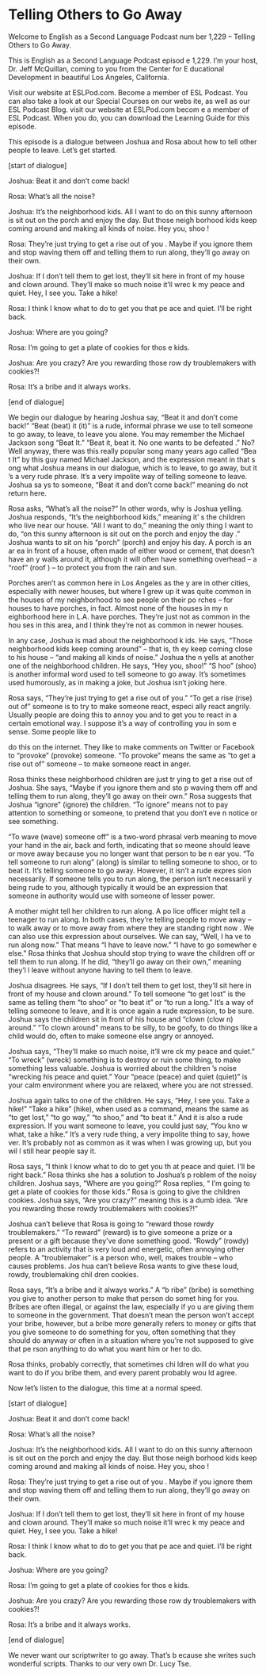 # Telling Others to Go Away

Welcome to English as a Second Language Podcast num ber 1,229 – Telling Others to Go Away.

This is English as a Second Language Podcast episod e 1,229. I’m your host, Dr. Jeff McQuillan, coming to you from the Center for E ducational Development in beautiful Los Angeles, California.

Visit our website at ESLPod.com. Become a member of  ESL Podcast. You can also take a look at our Special Courses on our webs ite, as well as our ESL Podcast Blog. visit our website at ESLPod.com becom e a member of ESL Podcast. When you do, you can download the Learning  Guide for this episode.

This episode is a dialogue between Joshua and Rosa about how to tell other people to leave. Let’s get started.

[start of dialogue]

Joshua:  Beat it and don’t come back!

Rosa:  What’s all the noise?

Joshua:  It’s the neighborhood kids. All I want to do on this sunny afternoon is sit out on the porch and enjoy the day. But those neigh borhood kids keep coming around and making all kinds of noise. Hey you, shoo !

Rosa:  They’re just trying to get a rise out of you . Maybe if you ignore them and stop waving them off and telling them to run along,  they’ll go away on their own.

Joshua:  If I don’t tell them to get lost, they’ll sit here in front of my house and clown around. They’ll make so much noise it’ll wrec k my peace and quiet. Hey, I see you. Take a hike!

Rosa:  I think I know what to do to get you that pe ace and quiet. I’ll be right back.

Joshua:  Where are you going?

Rosa:  I’m going to get a plate of cookies for thos e kids.

Joshua:  Are you crazy? Are you rewarding those row dy troublemakers with cookies?!

 Rosa:  It’s a bribe and it always works.

[end of dialogue]

We begin our dialogue by hearing Joshua say, “Beat it and don’t come back!” “Beat (beat) it (it)” is a rude, informal phrase we  use to tell someone to go away, to leave, to leave you alone. You may remember the Michael Jackson song “Beat It.” “Beat it, beat it. No one wants to be defeated .” No? Well anyway, there was this really popular song many years ago called “Bea t It” by this guy named Michael Jackson, and the expression meant in that s ong what Joshua means in our dialogue, which is to leave, to go away, but it ’s a very rude phrase. It’s a very impolite way of telling someone to leave. Joshua sa ys to someone, “Beat it and don’t come back!” meaning do not return here.

Rosa asks, “What’s all the noise?” In other words, why is Joshua yelling. Joshua responds, “It’s the neighborhood kids,” meaning it’ s the children who live near our house. “All I want to do,” meaning the only thing I  want to do, “on this sunny afternoon is sit out on the porch and enjoy the day .” Joshua wants to sit on his “porch” (porch) and enjoy his day. A porch is an ar ea in front of a house, often made of either wood or cement, that doesn’t have an y walls around it, although it will often have something overhead – a “roof” (roof ) – to protect you from the rain and sun.

Porches aren’t as common here in Los Angeles as the y are in other cities, especially with newer houses, but where I grew up it was quite common in the houses of my neighborhood to see people on their po rches – for houses to have porches, in fact. Almost none of the houses in my n eighborhood here in L.A. have porches. They’re just not as common in the hou ses in this area, and I think they’re not as common in newer houses.

In any case, Joshua is mad about the neighborhood k ids. He says, “Those neighborhood kids keep coming around” – that is, th ey keep coming close to his house – “and making all kinds of noise.” Joshua the n yells at another one of the neighborhood children. He says, “Hey you, shoo!” “S hoo” (shoo) is another informal word used to tell someone to go away. It’s  sometimes used humorously, as in making a joke, but Joshua isn’t joking here.

Rosa says, “They’re just trying to get a rise out of you.” “To get a rise (rise) out of” someone is to try to make someone react, especi ally react angrily. Usually people are doing this to annoy you and to get you to react in a certain emotional way. I suppose it’s a way of controlling you in som e sense. Some people like to

do this on the internet. They like to make comments  on Twitter or Facebook to “provoke” (provoke) someone. “To provoke” means the  same as “to get a rise out of” someone – to make someone react in anger.

Rosa thinks these neighborhood children are just tr ying to get a rise out of Joshua. She says, “Maybe if you ignore them and sto p waving them off and telling them to run along, they’ll go away on their  own.” Rosa suggests that Joshua “ignore” (ignore) the children. “To ignore” means not to pay attention to something or someone, to pretend that you don’t eve n notice or see something.

“To wave (wave) someone off” is a two-word phrasal verb meaning to move your hand in the air, back and forth, indicating that so meone should leave or move away because you no longer want that person to be n ear you. “To tell someone to run along” (along) is similar to telling someone  to shoo, or to beat it. It’s telling someone to go away. However, it isn’t a rude expres sion necessarily. If someone tells you to run along, the person isn’t necessaril y being rude to you, although typically it would be an expression that someone in  authority would use with someone of lesser power.

A mother might tell her children to run along. A po lice officer might tell a teenager to run along. In both cases, they’re telling people  to move away – to walk away or to move away from where they are standing right now . We can also use this expression about ourselves. We can say, “Well, I ha ve to run along now.” That means “I have to leave now.” “I have to go somewher e else.” Rosa thinks that Joshua should stop trying to wave the children off or tell them to run along. If he did, “they’ll go away on their own,” meaning they’l l leave without anyone having to tell them to leave.

Joshua disagrees. He says, “If I don’t tell them to  get lost, they’ll sit here in front of my house and clown around.” To tell someone “to get lost” is the same as telling them “to shoo” or “to beat it” or “to run a long.” It’s a way of telling someone to leave, and it is once again a rude expression, to be sure. Joshua says the children sit in front of his house and “clown (clow n) around.” “To clown around” means to be silly, to be goofy, to do things like a  child would do, often to make someone else angry or annoyed.

Joshua says, “They’ll make so much noise, it’ll wre ck my peace and quiet.” “To wreck” (wreck) something is to destroy or ruin some thing, to make something less valuable. Joshua is worried about the children ’s noise “wrecking his peace and quiet.” Your “peace (peace) and quiet (quiet)” is your calm environment where you are relaxed, where you are not stressed.

Joshua again talks to one of the children. He says,  “Hey, I see you. Take a hike!” “Take a hike” (hike), when used as a command, means  the same as “to get lost,” “to go way,” “to shoo,” and “to beat it.” And it is  also a rude expression. If you want someone to leave, you could just say, “You kno w what, take a hike.” It’s a very rude thing, a very impolite thing to say, howe ver. It’s probably not as common as it was when I was growing up, but you wil l still hear people say it.

Rosa says, “I think I know what to do to get you th at peace and quiet. I’ll be right back.” Rosa thinks she has a solution to Joshua’s p roblem of the noisy children. Joshua says, “Where are you going?” Rosa replies, “ I’m going to get a plate of cookies for those kids.” Rosa is going to give the children cookies. Joshua says, “Are you crazy?” meaning this is a dumb idea. “Are you rewarding those rowdy troublemakers with cookies?!”

Joshua can’t believe that Rosa is going to “reward those rowdy troublemakers.” “To reward” (reward) is to give someone a prize or a present or a gift because they’ve done something good. “Rowdy” (rowdy) refers  to an activity that is very loud and energetic, often annoying other people. A “troublemaker” is a person who, well, makes trouble – who causes problems. Jos hua can’t believe Rosa wants to give these loud, rowdy, troublemaking chil dren cookies.

Rosa says, “It’s a bribe and it always works.” A “b ribe” (bribe) is something you give to another person to make that person do somet hing for you. Bribes are often illegal, or against the law, especially if yo u are giving them to someone in the government. That doesn’t mean the person won’t accept your bribe, however, but a bribe more generally refers to money or gifts  that you give someone to do something for you, often something that they should  do anyway or often in a situation where you’re not supposed to give that pe rson anything to do what you want him or her to do.

Rosa thinks, probably correctly, that sometimes chi ldren will do what you want to do if you bribe them, and every parent probably wou ld agree.

Now let’s listen to the dialogue, this time at a normal speed.

[start of dialogue]

Joshua:  Beat it and don’t come back!

Rosa:  What’s all the noise?

Joshua:  It’s the neighborhood kids. All I want to do on this sunny afternoon is sit out on the porch and enjoy the day. But those neigh borhood kids keep coming around and making all kinds of noise. Hey you, shoo !

Rosa:  They’re just trying to get a rise out of you . Maybe if you ignore them and stop waving them off and telling them to run along,  they’ll go away on their own.

Joshua:  If I don’t tell them to get lost, they’ll sit here in front of my house and clown around. They’ll make so much noise it’ll wrec k my peace and quiet. Hey, I see you. Take a hike!

Rosa:  I think I know what to do to get you that pe ace and quiet. I’ll be right back.

Joshua:  Where are you going?

Rosa:  I’m going to get a plate of cookies for thos e kids.

Joshua:  Are you crazy? Are you rewarding those row dy troublemakers with cookies?!

Rosa:  It’s a bribe and it always works.

[end of dialogue]

We never want our scriptwriter to go away. That’s b ecause she writes such wonderful scripts. Thanks to our very own Dr. Lucy Tse.



